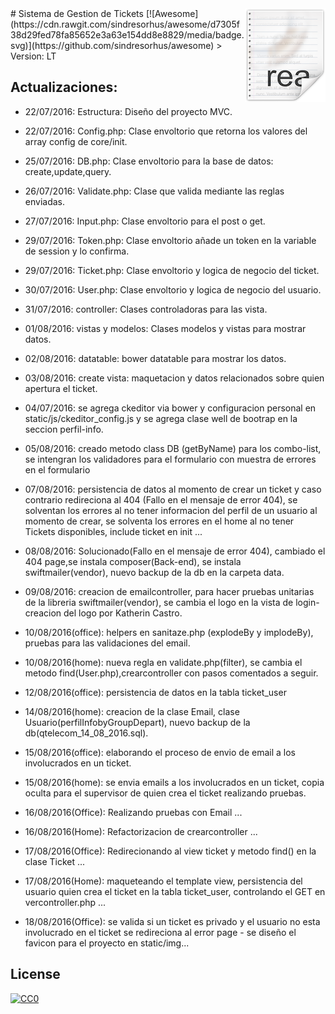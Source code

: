 <img src="icon.png" align="right" />
# Sistema de Gestion de Tickets [![Awesome](https://cdn.rawgit.com/sindresorhus/awesome/d7305f38d29fed78fa85652e3a63e154dd8e8829/media/badge.svg)](https://github.com/sindresorhus/awesome)
> Version: LT




## Actualizaciones:

- 22/07/2016: Estructura: Diseño del proyecto MVC.

- 22/07/2016: Config.php: Clase envoltorio que retorna los valores del array config de core/init.

- 25/07/2016: DB.php: Clase envoltorio para la base de datos: create,update,query.

- 26/07/2016: Validate.php: Clase que valida mediante las reglas enviadas.

- 27/07/2016: Input.php: Clase envoltorio para el post o get.

- 29/07/2016: Token.php: Clase envoltorio añade un token en la variable de session y lo confirma.

- 29/07/2016: Ticket.php: Clase envoltorio y logica de negocio del ticket.

- 30/07/2016: User.php: Clase envoltorio y logica de negocio del usuario.

- 31/07/2016: controller: Clases controladoras para las vista.

- 01/08/2016: vistas y modelos: Clases modelos y vistas para mostrar datos.

- 02/08/2016: datatable: bower datatable para mostrar los datos.

- 03/08/2016: create vista: maquetacion y datos relacionados sobre quien apertura el ticket.

- 04/07/2016: se agrega ckeditor via bower y configuracion personal en static/js/ckeditor_config.js y se agrega clase well de bootrap en la seccion perfil-info.

- 05/08/2016: creado metodo class DB (getByName) para los combo-list, se intengran los validadores para el formulario con muestra de errores en el formulario

- 07/08/2016: persistencia de datos al momento de crear un ticket y caso contrario redireciona al 404 (Fallo en el mensaje de error 404), se solventan los errores al no tener informacion del perfil de un usuario al momento de crear, se solventa los errores en el home al no tener Tickets disponibles, include ticket en init ...

- 08/08/2016: Solucionado(Fallo en el mensaje de error 404), cambiado el 404 page,se instala composer(Back-end), se instala swiftmailer(vendor), nuevo backup de la db en la carpeta data.

- 09/08/2016: creacion de emailcontroller, para hacer pruebas unitarias de la libreria swiftmailer(vendor), se cambia el logo en la vista de login- creacion del logo por Katherin Castro.

- 10/08/2016(office): helpers en sanitaze.php (explodeBy y implodeBy), pruebas para las validaciones del email.

- 10/08/2016(home): nueva regla en validate.php(filter), se cambia el metodo find(User.php),crearcontroller con pasos comentados a seguir.

- 12/08/2016(office): persistencia de datos en la tabla ticket_user

- 14/08/2016(home): creacion de la clase Email, clase Usuario(perfilInfobyGroupDepart), nuevo backup de la db(qtelecom_14_08_2016.sql).

- 15/08/2016(office): elaborando el proceso de envio de email a los involucrados en un ticket.

- 15/08/2016(home): se envia emails a los involucrados en un ticket, copia oculta para el supervisor de quien crea el ticket realizando pruebas.

- 16/08/2016(Office): Realizando pruebas con Email ...

- 16/08/2016(Home): Refactorizacion de crearcontroller ...

- 17/08/2016(Office): Redirecionando al view ticket y metodo find() en la clase Ticket ...

- 17/08/2016(Home): maqueteando el template view, persistencia del usuario quien crea el ticket en la tabla ticket_user, controlando el GET en vercontroller.php ...

- 18/08/2016(Office): se valida si un ticket es privado y el usuario no esta involucrado en el ticket se redireciona al error page - se diseño el favicon para el proyecto en static/img...

## License

[![CC0](https://licensebuttons.net/p/zero/1.0/88x31.png)](http://creativecommons.org/publicdomain/zero/1.0/)
